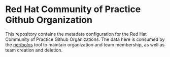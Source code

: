 # Red Hat Community of Practice Github Organization

This repository contains the metadata configuration for the Red Hat Community of Practice Github
Organizations. The data here is consumed by the
[peribolos](https://git.k8s.io/test-infra/prow/cmd/peribolos)
tool to maintain organization and team membership, as well as team creation and deletion.
